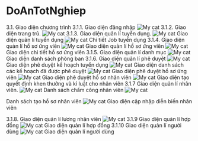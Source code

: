 # DoAnTotNghiep
3.1. Giao diện chương trình
3.1.1. Giao diện đăng nhập
 ![My cat](https://www.dropbox.com/s/2khr96kjl9hzq8x/Anh_1.png?dl=0)
3.1.2. Giao diện trang trủ. 
  ![My cat](https://www.dropbox.com/s/ydd8hly2z10iwux/Anh_2.png?dl=0)
3.1.3. Giao diện quản lí tuyển dụng.
  ![My cat](https://www.dropbox.com/s/rvhfu2ov3ihdf04/Anh_3.png?dl=0)
Giao diện quản lí tuyển dụng
  ![My cat](https://www.dropbox.com/s/ksgnsm1t4dd0npd/Anh_4.png?dl=0)
Chi tiết Job tuyển dụng
3.1.4. Giao diện quản lí hồ sơ ứng viên
  ![My cat](https://www.dropbox.com/s/7ata8m6l6hd1qs8/Anh_5.png?dl=0)
Giao diện quản lí hồ sơ ứng viên
  ![My cat](https://www.dropbox.com/s/f32f93hzhgfxkyr/Anh_6.png?dl=0)
Giao diện chi tiết hồ sơ ứng viên
3.1.5. Giao diện quản lí danh mục
  ![My cat](https://www.dropbox.com/s/fra02lp5tjo387l/Anh_7.png?dl=0)
Giao diện danh sách phòng ban
3.1.6. Giao diện quản lí phê duyệt
  ![My cat](https://www.dropbox.com/s/mun0ahtiozo0ig7/Anh_8.png?dl=0)
Giao diện phê duyệt kế hoạch tuyển dụng
![My cat](https://www.dropbox.com/s/d2tgnlc8k1ghj6t/Anh_9.png?dl=0)
Giao diện danh sách các kế hoạch đã được phê duyệt
   ![My cat](https://www.dropbox.com/s/09ei8v3ke2uwzh5/Anh_10.png?dl=0)
Giao diện phê duyệt hồ sơ ứng viên
![My cat](https://www.dropbox.com/s/nhi6xy7te1xxf3c/Anh_11.png?dl=0)
Giao diện phê duyệt hồ sơ nhân viên
   ![My cat](https://www.dropbox.com/s/q5359gd1o5jgvqe/Anh_12.png?dl=0)
Giao diện tạo quyết định khen thưởng và kỉ luật cho nhân viên
 3.1.7 Giao diện quản lí nhân viên.
  ![My cat](https://www.dropbox.com/s/yvhicnmenh12qd0/Anh_13.png?dl=0)
Danh sách chấm công nhân viên
  ![My cat](https://www.dropbox.com/s/4a8yiye25ra0cm6/Anh_14.png?dl=0)

Danh sách tạo hồ sơ nhân viên
  ![My cat](https://www.dropbox.com/s/0c1o949770nvxfq/Anh_15.png?dl=0)
Giao diện cập nhập diễn biến nhân viên

3.1.8.  Giao diện quản lí lương nhân viên
 ![My cat](https://www.dropbox.com/s/436cirmf3gl4qte/Anh_16.png?dl=0)
3.1.9 Giao diện quản lí hợp đồng
   ![My cat](https://www.dropbox.com/s/d5c5df6l7lvkc9j/Anh_17.png?dl=0)
Giao diện quản lí  hợp đồng
3.1.10 Giao diện quản lí người dùng 
![My cat](https://www.dropbox.com/s/t4p2kk2vhwdjf1r/Anh_18.png?dl=0)
Giao diện quản lí người dùng

 
